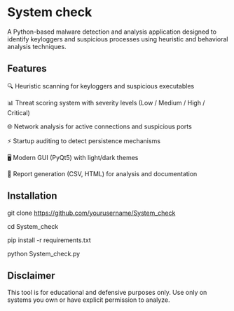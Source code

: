 # System check

A Python-based malware detection and analysis application designed to identify keyloggers and suspicious processes using heuristic and behavioral analysis techniques.


## Features
🔍 Heuristic scanning for keyloggers and suspicious executables

📊 Threat scoring system with severity levels (Low / Medium / High / Critical)

🌐 Network analysis for active connections and suspicious ports

⚡ Startup auditing to detect persistence mechanisms

🖥️ Modern GUI (PyQt5) with light/dark themes

📑 Report generation (CSV, HTML) for analysis and documentation


## Installation
git clone https://github.com/yourusername/System_check

cd System_check

pip install -r requirements.txt

python System_check.py


## Disclaimer
This tool is for educational and defensive purposes only. Use only on systems you own or have explicit permission to analyze.





